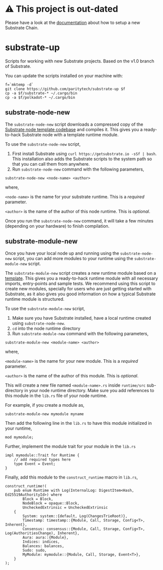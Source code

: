 # ⚠️ This project is out-dated

Please have a look at the [documentation](https://docs.substrate.io/tutorials/v3/create-your-first-substrate-chain/) about how to setup a new Substrate Chain.

# substrate-up

Scripts for working with new Substrate projects. Based on the v1.0 branch of Substrate.

You can update the scripts installed on your machine with:

```
f=`mktemp -d`
git clone https://github.com/paritytech/substrate-up $f
cp -a $f/substrate-* ~/.cargo/bin
cp -a $f/polkadot-* ~/.cargo/bin
```

## substrate-node-new

The `substrate-node-new` script downloads a compressed copy of the [Substrate node template codebase](https://github.com/paritytech/substrate/tree/v1.0/node-template) and compiles it. This gives you a ready-to-hack Substrate node with a template runtime module.

To use the `substrate-node-new` script, 

1. First install Substrate using `curl https://getsubstrate.io -sSf | bash`. This installation also adds the Substrate scripts to the system path so that you can call them from anywhere.
1. Run `substrate-node-new` command with the following parameters,

```
substrate-node-new <node-name> <author>
```

where,

`<node-name>` is the name for your substrate runtime. This is a _required_ parameter.

`<author>` is the name of the author of this node runtime. This is _optional_.

Once you run the `substrate-node-new` command, it will take a few minutes (depending on your hardware) to finish compilation.

## substrate-module-new

Once you have your local node up and running using the `substrate-node-new` script, you can add more modules to your runtime using the `substrate-module-new` script.

The `substrate-module-new` script creates a new runtime module based on a [template](https://github.com/paritytech/substrate/blob/v1.0/node-template/runtime/src/template.rs). This gives you a ready-to-hack runtime module with all necessary imports, entry-points and sample tests. We recommend using this script to create new modules, specially for users who are just getting started with Substrate, as it also gives you good information on how a typical Substrate runtime module is structured.

To use the `substrate-module-new` script,

1. Make sure you have Substrate installed, have a local runtime created using `substrate-node-new`.
1. `cd` into the node runtime directory
1. Run `substrate-module-new` command with the following parameters,

```
substrate-module-new <module-name> <author>
```

where,

`<module-name>` is the name for your new module. This is a _required_ parameter.

`<author>` is the name of the author of this module. This is _optional_.

This will create a new file named `<module-name>.rs` inside `runtime/src` sub-directory in your node runtime directory. Make sure you add references to this module in the `lib.rs` file of your node runtime.

For example, if you create a module as,

```
substrate-module-new mymodule myname
```

Then add the following line in the `lib.rs` to have this module initialized in your runtime,

```
mod mymodule;
```

Further, implement the module trait for your module in the `lib.rs`

```
impl mymodule::Trait for Runtime { 
    // add required types here
    type Event = Event;
}
```

Finally, add this module to the `construct_runtime` macro in `lib.rs`,

```
construct_runtime!(
	pub enum Runtime with Log(InternalLog: DigestItem<Hash, Ed25519AuthorityId>) where
		Block = Block,
		NodeBlock = opaque::Block,
		UncheckedExtrinsic = UncheckedExtrinsic
	{
		System: system::{default, Log(ChangesTrieRoot)},
		Timestamp: timestamp::{Module, Call, Storage, Config<T>, Inherent},
		Consensus: consensus::{Module, Call, Storage, Config<T>, Log(AuthoritiesChange), Inherent},
		Aura: aura::{Module},
		Indices: indices,
		Balances: balances,
		Sudo: sudo,
		MyModule: mymodule::{Module, Call, Storage, Event<T>},
	}
);
```
